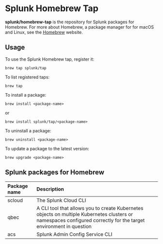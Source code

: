 # Splunk Homebrew Tap

**splunk/homebrew-tap** is the repository for Splunk packages for Homebrew. For more about Homebrew, a package manager for for macOS and Linux, see the [Homebrew](https://brew.sh/) website.

## Usage

To use the Splunk Homebrew tap, register it:

```
brew tap splunk/tap
```

To list registered taps:

```
brew tap 
```

To install a package:

```
brew install <package-name>
```
or
```
brew install splunk/tap/<package-name>
```

To uninstall a package:

```
brew uninstall <package-name>
```

To update a package to the latest version:

```
brew upgrade <package-name>
```


## Splunk packages for Homebrew

| Package name | Description          |
|:------------ |:-------------------- |
| scloud       | The Splunk Cloud CLI |
| qbec       | A CLI tool that allows you to create Kubernetes objects on multiple Kubernetes clusters or namespaces configured correctly for the target environment in question |
| acs       | Splunk Admin Config Service CLI |

